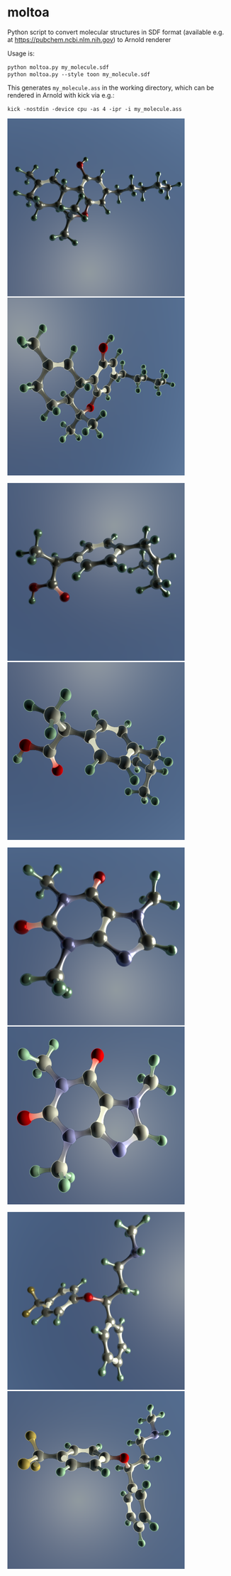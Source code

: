 # moltoa
Python script to convert molecular structures in SDF format (available e.g. at https://pubchem.ncbi.nlm.nih.gov) to Arnold renderer

Usage is:
```
python moltoa.py my_molecule.sdf
python moltoa.py --style toon my_molecule.sdf
```
This generates `my_molecule.ass` in the working directory, which can be rendered in Arnold with kick via e.g.:
```
kick -nostdin -device cpu -as 4 -ipr -i my_molecule.ass
```

<img src="./renders/THC.png?raw=true" alt="THC" width="400" height="400"><img src="./renders/THC_toon.png?raw=true" alt="THC toon" width="400" height="400">

<img src="./renders/ibuprofen.png?raw=true" alt="ibuprofen" width="400" height="400"><img src="./renders/ibuprofen_toon.png?raw=true" alt="ibuprofen toon" width="400" height="400">

<img src="./renders/caffeine.png?raw=true" alt="caffeine" width="400" height="400"><img src="./renders/caffeine_toon.png?raw=true" alt="caffeine toon" width="400" height="400">

<img src="./renders/fluoxetine.png?raw=true" alt="fluoxetine" width="400" height="400"><img src="./renders/fluoxetine_toon.png?raw=true" alt="fluoxetine toon" width="400" height="400">

